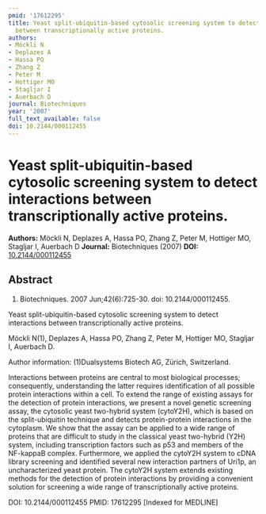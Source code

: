 ```yaml
---
pmid: '17612295'
title: Yeast split-ubiquitin-based cytosolic screening system to detect interactions
  between transcriptionally active proteins.
authors:
- Möckli N
- Deplazes A
- Hassa PO
- Zhang Z
- Peter M
- Hottiger MO
- Stagljar I
- Auerbach D
journal: Biotechniques
year: '2007'
full_text_available: false
doi: 10.2144/000112455
---
```


# Yeast split-ubiquitin-based cytosolic screening system to detect interactions between transcriptionally active proteins.
**Authors:** Möckli N, Deplazes A, Hassa PO, Zhang Z, Peter M, Hottiger MO, Stagljar I, Auerbach D
**Journal:** Biotechniques (2007)
**DOI:** [10.2144/000112455](https://doi.org/10.2144/000112455)

## Abstract

1. Biotechniques. 2007 Jun;42(6):725-30. doi: 10.2144/000112455.

Yeast split-ubiquitin-based cytosolic screening system to detect interactions 
between transcriptionally active proteins.

Möckli N(1), Deplazes A, Hassa PO, Zhang Z, Peter M, Hottiger MO, Stagljar I, 
Auerbach D.

Author information:
(1)Dualsystems Biotech AG, Zürich, Switzerland.

Interactions between proteins are central to most biological processes; 
consequently, understanding the latter requires identification of all possible 
protein interactions within a cell. To extend the range of existing assays for 
the detection of protein interactions, we present a novel genetic screening 
assay, the cytosolic yeast two-hybrid system (cytoY2H), which is based on the 
split-ubiquitin technique and detects protein-protein interactions in the 
cytoplasm. We show that the assay can be applied to a wide range of proteins 
that are difficult to study in the classical yeast two-hybrid (Y2H) system, 
including transcription factors such as p53 and members of the NF-kappaB 
complex. Furthermore, we applied the cytoY2H system to cDNA library screening 
and identified several new interaction partners of Uri1p, an uncharacterized 
yeast protein. The cytoY2H system extends existing methods for the detection of 
protein interactions by providing a convenient solution for screening a wide 
range of transcriptionally active proteins.

DOI: 10.2144/000112455
PMID: 17612295 [Indexed for MEDLINE]

